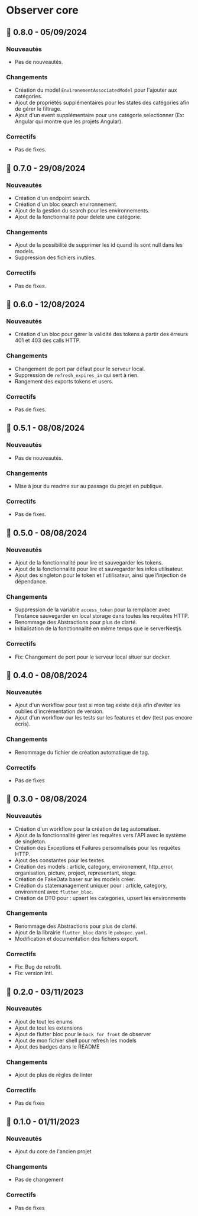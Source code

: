 # Observer core

## 🚀 0.8.0 - 05/09/2024
### Nouveautés

- Pas de nouveautés.

### Changements

- Création du model `EnvironementAssociatedModel` pour l'ajouter aux catégories.
- Ajout de propriétés supplémentaires pour les states des catégories afin de gérer le filtrage.
- Ajout d'un event supplémentaire pour une catégorie selectionner (Ex: Angular qui montre que les projets Angular).

### Correctifs

- Pas de fixes.


## 🚀 0.7.0 - 29/08/2024
### Nouveautés

- Création d'un endpoint search.
- Création d'un bloc search environnement.
- Ajout de la gestion du search pour les environnements.
- Ajout de la fonctionnalité pour delete une catégorie.

### Changements

- Ajout de la possibilité de supprimer les id quand ils sont null dans les models.
- Suppression des fichiers inutiles.

### Correctifs

- Pas de fixes.


## 🚀 0.6.0 - 12/08/2024
### Nouveautés

- Création d'un bloc pour gérer la validité des tokens à partir des érreurs 401 et 403 des calls HTTP.

### Changements

- Changement de port par défaut pour le serveur local.
- Suppression de `refresh_expires_in` qui sert à rien.
- Rangement des exports tokens et users.

### Correctifs

- Pas de fixes.


## 🚀 0.5.1 - 08/08/2024
### Nouveautés

- Pas de nouveautés.

### Changements

- Mise à jour du readme sur au passage du projet en publique.

### Correctifs

- Pas de fixes.

## 🚀 0.5.0 - 08/08/2024
### Nouveautés

- Ajout de la fonctionnalité pour lire et sauvegarder les tokens.
- Ajout de la fonctionnalité pour lire et sauvegarder les infos utilisateur.
- Ajout des singleton pour le token et l'utilisateur, ainsi que l'injection de dépendance.

### Changements

- Suppression de la variable `access_token` pour la remplacer avec l'instance sauvegarder en local storage dans toutes les requêtes HTTP.
- Renommage des Abstractions pour plus de clarté.
- Initialisation de la fonctionnalité en même temps que le serverNestjs.

### Correctifs

- Fix: Changement de port pour le serveur local situer sur docker.


## 🚀 0.4.0 - 08/08/2024
### Nouveautés

- Ajout d'un workflow pour test si mon tag existe déjà afin d'eviter les oublies d'incrémentation de version.
- Ajout d'un workflow our les tests sur les features et dev (test pas encore écris).

### Changements

- Renommage du fichier de création automatique de tag.

### Correctifs

- Pas de fixes


## 🚀 0.3.0 - 08/08/2024
### Nouveautés

- Création d'un workflow pour la création de tag automatiser.
- Ajout de la fonctionnalité gérer les requêtes vers l'API avec le système de singleton.
- Création des Exceptions et Failures personnalisés pour les requêtes HTTP.
- Ajout des constantes pour les textes.
- Création des models : article, category, environement, http_error, organisation, picture, project, representant, siege.
- Création de FakeData baser sur les models créer.
- Création du statemanagement uniquer pour : article, category, environment avec `flutter_bloc`.
- Création de DTO pour : upsert les categories, upsert les environments

### Changements

- Renommage des Abstractions pour plus de clarté.
- Ajout de la librairie `flutter_bloc` dans le `pubspec.yaml`.
- Modification et documentation des fichiers export.

### Correctifs

- Fix: Bug de retrofit.
- Fix: version Intl.


## 🚀 0.2.0 - 03/11/2023
### Nouveautés

- Ajout de tout les enums
- Ajout de tout les extensions
- Ajout de flutter bloc pour le `back for front` de observer
- Ajout de mon fichier shell pour refresh les models
- Ajout des badges dans le README

### Changements

- Ajout de plus de règles de linter

### Correctifs

- Pas de fixes


## 🚀 0.1.0 - 01/11/2023
### Nouveautés

- Ajout du core de l'ancien projet

### Changements

- Pas de changement

### Correctifs

- Pas de fixes
